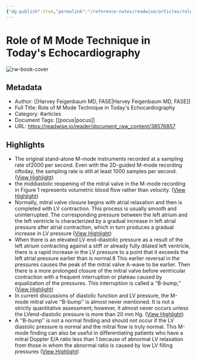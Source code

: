 ```yaml
---
{"dg-publish":true,"permalink":"/reference-notes/readwise/articles/role-of-m-mode-technique-in-today-s-echocardiography/"}
---
```


# Role of M Mode Technique in Today's Echocardiography

![rw-book-cover](https://readwise-assets.s3.amazonaws.com/static/images/article4.6bc1851654a0.png)

## Metadata
- Author: [[Harvey Feigenbaum MD, FASE\|Harvey Feigenbaum MD, FASE]]
- Full Title: Role of M Mode Technique in Today's Echocardiography
- Category: #articles
- Document Tags: [[pocus\|pocus]] 
- URL: https://readwise.io/reader/document_raw_content/38576857

## Highlights
- The original stand-alone M-mode instruments recorded at a sampling rate of2000 per second. Even with the 2D-guided M-mode recording oftoday, the sampling rate is still at least 1000 samples per second. ([View Highlight](https://read.readwise.io/read/01gtznt7ewq319bt82zx9rx0jb))
- the middiastolic reopening of the mitral valve in the M-mode recording in Figure 1 represents volumetric blood flow rather than velocity. ([View Highlight](https://read.readwise.io/read/01gtznzksa7dqv177ahtgsscds))
- Normally, mitral valve closure begins with atrial relaxation and then is completed with LV contraction. This process is usually smooth and uninterrupted. The corresponding pressure between the left atrium and the left ventricle is characterized by a gradual increase in left atrial pressure after atrial contraction, which in turn produces a gradual increase in LV pressure ([View Highlight](https://read.readwise.io/read/01gtzpx306yfpb6rq6sg9w9b59))
- When there is an elevated LV end-diastolic pressure as a result of the left atrium contracting against a stiff or already fully dilated left ventricle, there is a rapid increase in the LV pressure to a point that it exceeds the left atrial pressure earlier than is normal.8 This earlier reversal in the pressures causes the peak of the mitral valve A-wave to be earlier. Then there is a more prolonged closure of the mitral valve before ventricular contraction with a frequent interruption or plateau caused by equalization of the pressures. This interruption is called a ‘‘B-bump,’’ ([View Highlight](https://read.readwise.io/read/01gtzpzv0pqzfgembas29jx55r))
- In current discussions of diastolic function and LV pressure, the
  M-mode mitral valve ‘‘B-bump’’ is almost never mentioned. It is not a strictly quantitative assessment; however, it almost never occurs unless the LVend-diastolic pressure is more than 20 mm Hg. ([View Highlight](https://read.readwise.io/read/01gtzq76mr9c1bstekv9f2gs2g))
- A ‘‘B-bump’’ is not a normal finding and should not occur if the LV diastolic pressure is normal and the mitral flow is truly normal. This M-mode finding can also be useful in differentiating patients who have a mitral Doppler E/A ratio less than 1 because of abnormal LV relaxation from those in whom the abnormal ratio is caused by low LV filling pressures ([View Highlight](https://read.readwise.io/read/01gtzq5ztq46qdgjn6a4sy0yza))
